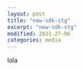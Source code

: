 ```yaml
---
layout: post
title: "new-sdk-stg"
excerpt: "new-sdk-stg"
modified: 2021-27-06
categories: media
---
```

lola

<script async src="https://sdk.stg.apester.com/core.min.js"></script>
  <script>
    const url = new URL(window.location.href);
    const params = new URLSearchParams(url.search);
    const stripToken = params.get("stripToken");
    const interactionToken = params.get("interactionToken");
    const mediaId = params.get("mediaId");
    if(stripToken) {
      document.body.innerHTML += `<div
      class="apester-strip apester-element"
      is-mobile-only="false"
      data-fast-strip="false"
      strip-background="rgba(249,249,249,100)"
      data-channel-tokens=${stripToken}
      header-font-size="80"
      header-font-family="BebasNeue"
      header-font-weight="700"
      item-text-color="black"
      header-font-color="rgba(204,0,51,0.2)"
      header-ltr="true"
      item-shape="square"
      item-has-shadow="false"
      item-size="small"
      header-text="what are you looking?"
      ></div>`;
    }
    if(mediaId) {
      document.body.innerHTML += `<div style="margin-top: 30px" class="apester-media" data-media-id=${mediaId} height="512"></div>`;
    }
    if (interactionToken) {
      document.body.innerHTML += `<div class="apester-media" data-token=${interactionToken} data-fallback="true"></div>`
    }
  </script>